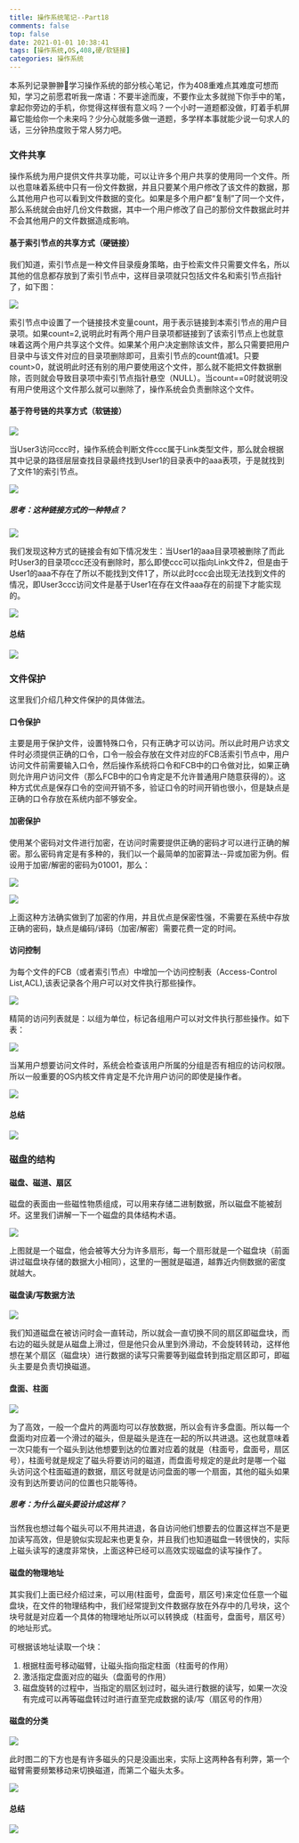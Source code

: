 ```yaml
---
title: 操作系统笔记--Part18
comments: false
top: false
date: 2021-01-01 10:38:41
tags: [操作系统,OS,408,硬/软链接]
categories: 操作系统
---
```


本系列记录翀翀👦学习操作系统的部分核心笔记，作为408重难点其难度可想而知，学习之前愿君听我一席语：不要半途而废，不要作业太多就抛下你手中的笔，拿起你旁边的手机，你觉得这样很有意义吗？一个小时一道题都没做，盯着手机屏幕它能给你一个未来吗？少分心就能多做一道题，多学样本事就能少说一句求人的话，三分钟热度败于常人努力吧。

<!-- more -->

### 文件共享

操作系统为用户提供文件共享功能，可以让许多个用户共享的使用同一个文件。所以也意味着系统中只有一份文件数据，并且只要某个用户修改了该文件的数据，那么其他用户也可以看到文件数据的变化。如果是多个用户都“复制”了同一个文件，那么系统就会由好几份文件数据，其中一个用户修改了自己的那份文件数据此时并不会其他用户的文件数据造成影响。

#### 基于索引节点的共享方式（硬链接）

我们知道，索引节点是一种文件目录瘦身策略，由于检索文件只需要文件名，所以其他的信息都存放到了索引节点中，这样目录项就只包括文件名和索引节点指针了，如下图：

![](https://gitee.com/Langwenchong/figure-bed/raw/master/20210101104433.png)

索引节点中设置了一个链接技术变量count，用于表示链接到本索引节点的用户目录项。如果count=2,说明此时有两个用户目录项都链接到了该索引节点上也就意味着这两个用户共享这个文件。如果某个用户决定删除该文件，那么只需要把用户目录中与该文件对应的目录项删除即可，且索引节点的count值减1。只要count>0，就说明此时还有别的用户要使用这个文件，那么就不能把文件数据删除，否则就会导致目录项中索引节点指针悬空（NULL）。当count==0时就说明没有用户使用这个文件那么就可以删除了，操作系统会负责删除这个文件。

#### 基于符号链的共享方式（软链接）

![](https://gitee.com/Langwenchong/figure-bed/raw/master/20210101104921.png)

当User3访问ccc时，操作系统会判断文件ccc属于Link类型文件，那么就会根据其中记录的路径层层查找目录最终找到User1的目录表中的aaa表项，于是就找到了文件1的索引节点。

![](https://gitee.com/Langwenchong/figure-bed/raw/master/20210101114740.png)

##### 思考：这种链接方式的一种特点？

![](https://gitee.com/Langwenchong/figure-bed/raw/master/20210101105149.png)

我们发现这种方式的链接会有如下情况发生：当User1的aaa目录项被删除了而此时User3的目录项ccc还没有删除时，那么即使ccc可以指向Link文件2，但是由于User1的aaa不存在了所以不能找到文件1了，所以此时ccc会出现无法找到文件的情况，即User3ccc访问文件是基于User1在存在文件aaa存在的前提下才能实现的。

![](https://gitee.com/Langwenchong/figure-bed/raw/master/20210101114759.png)

#### 总结

![](https://gitee.com/Langwenchong/figure-bed/raw/master/20210101114823.png)

### 文件保护

这里我们介绍几种文件保护的具体做法。

#### 口令保护

主要是用于保护文件，设置特殊口令，只有正确才可以访问。所以此时用户访求文件时必须提供正确的口令，口令一般会存放在文件对应的FCB活索引节点中，用户访问文件前需要输入口令，然后操作系统将口令和FCB中的口令做对比，如果正确则允许用户访问文件（那么FCB中的口令肯定是不允许普通用户随意获得的）。这种方式优点是保存口令的空间开销不多，验证口令的时间开销也很小，但是缺点是正确的口令存放在系统内部不够安全。

#### 加密保护

使用某个密码对文件进行加密，在访问时需要提供正确的密码才可以进行正确的解密。那么密码肯定是有多种的，我们以一个最简单的加密算法--异或加密为例。假设用于加密/解密的密码为01001，那么：

![](https://gitee.com/Langwenchong/figure-bed/raw/master/20210101110004.png)

![](https://gitee.com/Langwenchong/figure-bed/raw/master/20210101110132.png)

上面这种方法确实做到了加密的作用，并且优点是保密性强，不需要在系统中存放正确的密码，缺点是编码/译码（加密/解密）需要花费一定的时间。

#### 访问控制

为每个文件的FCB（或者索引节点）中增加一个访问控制表（Access-Control List,ACL),该表记录各个用户可以对文件执行那些操作。

![](https://gitee.com/Langwenchong/figure-bed/raw/master/20210101110452.png)

精简的访问列表就是：以组为单位，标记各组用户可以对文件执行那些操作。如下表：

![](https://gitee.com/Langwenchong/figure-bed/raw/master/20210101110611.png)

当某用户想要访问文件时，系统会检查该用户所属的分组是否有相应的访问权限。所以一般重要的OS内核文件肯定是不允许用户访问的即使是操作者。

![](https://gitee.com/Langwenchong/figure-bed/raw/master/20210101114900.png)

#### 总结

![](https://gitee.com/Langwenchong/figure-bed/raw/master/20210101114923.png)

### 磁盘的结构

#### 磁盘、磁道、扇区

磁盘的表面由一些磁性物质组成，可以用来存储二进制数据，所以磁盘不能被刮坏。这里我们讲解一下一个磁盘的具体结构术语。

![](https://gitee.com/Langwenchong/figure-bed/raw/master/20210101111103.png)

上图就是一个磁盘，他会被等大分为许多扇形，每一个扇形就是一个磁盘块（前面讲过磁盘块存储的数据大小相同），这里的一圈就是磁道，越靠近内侧数据的密度就越大。

#### 磁盘读/写数据方法

![](https://gitee.com/Langwenchong/figure-bed/raw/master/20210101111324.png)

我们知道磁盘在被访问时会一直转动，所以就会一直切换不同的扇区即磁盘块，而右边的磁头就是从磁盘上滑过，但是他只会从里到外滑动，不会旋转转动，这样他想在某个扇区（磁盘块）进行数据的读写只需要等到磁盘转到指定扇区即可，即磁头主要是负责切换磁道。

#### 盘面、柱面

![](https://gitee.com/Langwenchong/figure-bed/raw/master/20210101111752.png)

为了高效，一般一个盘片的两面均可以存放数据，所以会有许多盘面。所以每一个盘面均对应着一个滑过的磁头，但是磁头是连在一起的所以共进退。这也就意味着一次只能有一个磁头到达他想要到达的位置对应着的就是（柱面号，盘面号，扇区号），柱面号就是规定了磁头将要访问的磁道，而盘面号规定的是此时是哪一个磁头访问这个柱面磁道的数据，扇区号就是访问盘面的哪一个扇面，其他的磁头如果没有到达所要访问的位置也只能等待。

##### 思考：为什么磁头要设计成这样？

当然我也想过每个磁头可以不用共进退，各自访问他们想要去的位置这样岂不是更加读写高效，但是貌似实现起来也更复杂，并且我们也知道磁盘一转很快的，实际上磁头读写的速度非常快，上面这种已经可以高效实现磁盘的读写操作了。

#### 磁盘的物理地址

其实我们上面已经介绍过来，可以用(柱面号，盘面号，扇区号)来定位任意一个磁盘块，在文件的物理结构中，我们经常提到文件数据存放在外存中的几号块，这个块号就是对应着一个具体的物理地址所以可以转换成（柱面号，盘面号，扇区号）的地址形式。

可根据该地址读取一个块：

1. 根据柱面号移动磁臂，让磁头指向指定柱面（柱面号的作用）
2. 激活指定盘面对应的磁头（盘面号的作用）
3. 磁盘旋转的过程中，当指定的扇区划过时，磁头进行数据的读写，如果一次没有完成可以再等磁盘转过时进行直至完成数据的读/写（扇区号的作用）

#### 磁盘的分类

![](https://gitee.com/Langwenchong/figure-bed/raw/master/20210101112626.png)

此时图二的下方也是有许多磁头的只是没画出来，实际上这两种各有利弊，第一个磁臂需要频繁移动来切换磁道，而第二个磁头太多。

![](https://gitee.com/Langwenchong/figure-bed/raw/master/20210101112737.png)

#### 总结

![](https://gitee.com/Langwenchong/figure-bed/raw/master/20210101114955.png)

